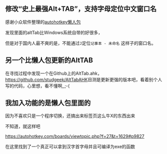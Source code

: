 ## 修改“史上最强Alt+TAB”，支持字母定位中文窗口名

感谢小众软件整理的[autohotkey懒人包](http://www.appinn.com/autohotkey-all-in-one/)

发现里面的altTab比Windows系统自带的好很多，

但是对于国内人最不爽的是，不能通过`J`定位`记事本 - 未命名` 这样子的窗口名。

## 另一个比懒人包更新的AltTAB

在寻找过程中发现一个在Github上的AltTab.ahk，<https://github.com/studgeek/AltTabAHK>目测是更新更强的版本吧，看着别个人写的代码，心里想，看不懂啊,,;-(

## 我加入功能的是懒人包里面的

因为不喜欢只是一个程序切换，还搞出来标签页这么牛X的东西出来

不知道，就这样吧

<https://autohotkey.com/boards/viewtopic.php?f=27&t=1629#p9827> 

在这里找到了一个真正可以拿到汉字首字母并且可编译为exe的函数

